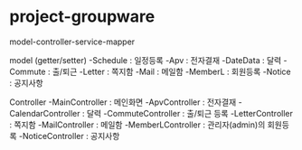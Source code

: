 # project-groupware

model-controller-service-mapper

model (getter/setter)
-Schedule : 일정등록
-Apv : 전자결재
-DateData : 달력
-Commute : 출/퇴근
-Letter : 쪽지함
-Mail : 메일함
-MemberL : 회원등록
-Notice : 공지사항

Controller
-MainController : 메인화면
-ApvController : 전자결재
-CalendarController : 달력
-CommuteController : 출/퇴근 등록
-LetterController : 쪽지함
-MailController : 메일함
-MemberLController : 관리자(admin)의 회원등록
-NoticeController : 공지사항
